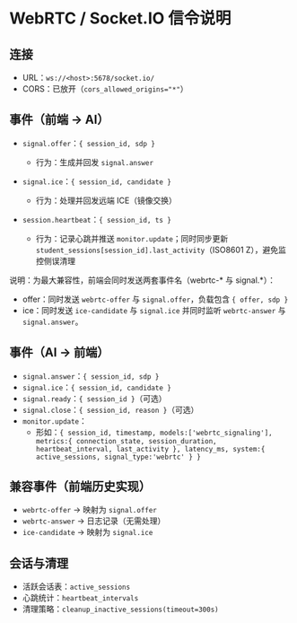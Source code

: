 # WebRTC / Socket.IO 信令说明

## 连接
- URL：`ws://<host>:5678/socket.io/`
- CORS：已放开（`cors_allowed_origins="*"`）

## 事件（前端 → AI）
- `signal.offer`：`{ session_id, sdp }`
  - 行为：生成并回发 `signal.answer`

- `signal.ice`：`{ session_id, candidate }`
  - 行为：处理并回发远端 ICE（镜像交换）

- `session.heartbeat`：`{ session_id, ts }`
  - 行为：记录心跳并推送 `monitor.update`；同时同步更新 `student_sessions[session_id].last_activity`（ISO8601 Z），避免监控侧误清理

说明：为最大兼容性，前端会同时发送两套事件名（webrtc-* 与 signal.*）：
- offer：同时发送 `webrtc-offer` 与 `signal.offer`，负载包含 `{ offer, sdp }`
- ice：同时发送 `ice-candidate` 与 `signal.ice`
并同时监听 `webrtc-answer` 与 `signal.answer`。

## 事件（AI → 前端）
- `signal.answer`：`{ session_id, sdp }`
- `signal.ice`：`{ session_id, candidate }`
- `signal.ready`：`{ session_id }`（可选）
- `signal.close`：`{ session_id, reason }`（可选）
- `monitor.update`：
  - 形如：`{ session_id, timestamp, models:['webrtc_signaling'], metrics:{ connection_state, session_duration, heartbeat_interval, last_activity }, latency_ms, system:{ active_sessions, signal_type:'webrtc' } }`

## 兼容事件（前端历史实现）
- `webrtc-offer` → 映射为 `signal.offer`
- `webrtc-answer` → 日志记录（无需处理）
- `ice-candidate` → 映射为 `signal.ice`

## 会话与清理
- 活跃会话表：`active_sessions`
- 心跳统计：`heartbeat_intervals`
- 清理策略：`cleanup_inactive_sessions(timeout=300s)`
